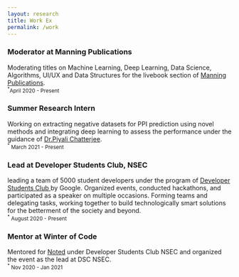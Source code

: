```yaml
---
layout: research
title: Work Ex
permalink: /work
---
```


<!-- Write the Post page here -->
<div class="main">
<div class="post-wrap archive">
    <h3>Moderator at Manning Publications</h3>
    <article class="archive-item">
       Moderating titles on Machine Learning, Deep Learning, Data Science, Algorithms, UI/UX and Data Structures for the livebook section of <a href="http://livebook.manning.com/">Manning Publications</a>.<br>
       <small><sup>*</sup>April 2020 - Present</small>
    </article>
    <h3>Summer Research Intern</h3>
    <article class="archive-item">
       Working on extracting negative datasets for PPI prediction using novel methods and integrating deep learning to assess the performance under the guidance of <a href="https://scholar.google.co.in/citations?user=EKEsIu0AAAAJ&hl=en">Dr.Piyali Chatterjee</a>.<br>
       <small><sup>*</sup> March 2021 - Present</small>
    </article>
    <h3>Lead at Developer Students Club, NSEC</h3>
    <article class="archive-item">
        leading a team of 5000 student developers under the program of <a href="https://dsc.community.dev/netaji-subhash-engineering-college/">Developer Students Club </a>by Google. Organized events, conducted hackathons, and participated as a speaker on multiple occasions. Forming teams and delegating tasks, working together to build technologically smart solutions for the betterment of the society and beyond. <br>
       <small><sup>*</sup> August 2020 - Present</small>
    </article>
    <h3>Mentor at Winter of Code</h3>
    <article class="archive-item">
       Mentored for <a href="https://winterofcode.com/organisation/dsc-nsec">Noted</a> under Developer Students Club NSEC and organized the event as the lead at DSC NSEC.<br>
       <small><sup>*</sup> Nov 2020 - Jan 2021</small>
    </article>
</div>
</div>

